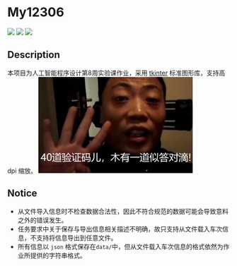 # My12306
![](https://img.shields.io/badge/license-MIT-blue.svg)
![](https://img.shields.io/badge/language-python3.7-green.svg)
![](https://img.shields.io/badge/encoding-utf--8-yellow.svg)
## Description
本项目为人工智能程序设计第8周实验课作业，采用 [tkinter](https://docs.python.org/3/library/tkinter.html) 标准图形库，支持高 dpi 缩放。
![](img/theme.jpg)

## Notice
- 从文件导入信息时不检查数据合法性，因此不符合规范的数据可能会导致意料之外的错误发生。
- 任务要求中关于保存与导出信息相关描述不明确，故只支持从文件载入车次信息，不支持将信息导出到任意文件。
- 所有信息以 `json` 格式保存在`data/`中，但从文件载入车次信息的格式依然为作业所提供的字符串格式。